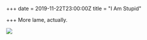 +++
date = 2019-11-22T23:00:00Z
title = "I Am Stupid"

+++
More lame, actually.

![](https://res.cloudinary.com/tobyblog/image/upload/v1574466353/img/B742BA42-13A4-4943-A866-207ABD78CF82_zhspoe.jpg)
